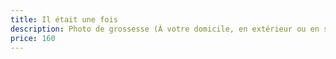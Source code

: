 ```yaml
---
title: Il était une fois
description: Photo de grossesse (À votre domicile, en extérieur ou en studio)
price: 160
---
```

